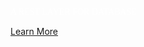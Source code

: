 <p style="color: white !important; font-family: Raleway !important; margin: 0 0 10px 0; padding: 0 !important; font-weight:500 !important; font-style: normal !important;" class="headline-text">A REST LAYER FOR DATABASE</p>

[Learn More]({{#makeLink}}./landing.html?product_path=./products/dbmagic.md&menu_path=.menus/en{{/makeLink}})